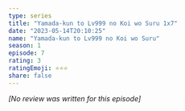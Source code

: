 ```yaml
---
type: series
title: "Yamada-kun to Lv999 no Koi wo Suru 1x7"
date: "2023-05-14T20:10:25"
name: "Yamada-kun to Lv999 no Koi wo Suru"
season: 1
episode: 7
rating: 3
ratingEmoji: ⭐️⭐️⭐️
share: false
---
```


_[No review was written for this episode]_
